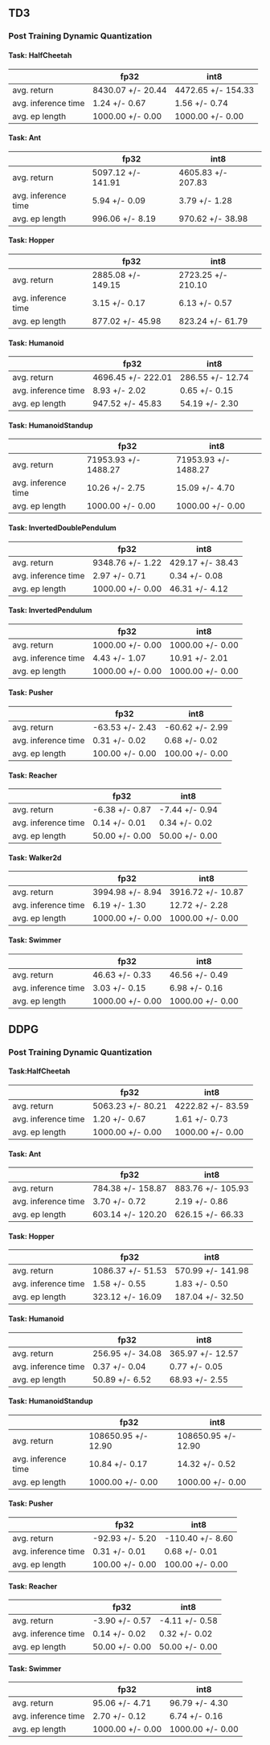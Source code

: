## TD3
### Post Training Dynamic Quantization

#### Task: HalfCheetah

|                     | fp32              | int8               |
|---------------------|-------------------|--------------------|
| avg. return         | 8430.07 +/- 20.44 | 4472.65 +/- 154.33 |
| avg. inference time | 1.24 +/- 0.67     | 1.56 +/- 0.74      |
| avg. ep length      | 1000.00 +/- 0.00  | 1000.00 +/- 0.00   |

#### Task: Ant

|                     | fp32               | int8               |
|---------------------|--------------------|--------------------|
| avg. return         | 5097.12 +/- 141.91 | 4605.83 +/- 207.83 |
| avg. inference time | 5.94 +/- 0.09      | 3.79 +/- 1.28      |
| avg. ep length      | 996.06 +/- 8.19    | 970.62 +/- 38.98   |

#### Task: Hopper

|                     | fp32               | int8               |
|---------------------|--------------------|--------------------|
| avg. return         | 2885.08 +/- 149.15  | 2723.25 +/- 210.10  |
| avg. inference time |  3.15 +/- 0.17     | 6.13 +/- 0.57      |
| avg. ep length      | 877.02 +/- 45.98   | 823.24 +/- 61.79  |

#### Task: Humanoid

|                     | fp32               | int8               |
|---------------------|--------------------|--------------------|
| avg. return         | 4696.45 +/- 222.01  | 286.55 +/- 12.74  |
| avg. inference time |  8.93 +/- 2.02     | 0.65 +/- 0.15      |
| avg. ep length      | 947.52 +/- 45.83   | 54.19 +/- 2.30  |

#### Task: HumanoidStandup

|                     | fp32               | int8               |
|---------------------|--------------------|--------------------|
| avg. return         | 71953.93 +/- 1488.27  | 71953.93 +/- 1488.27  |
| avg. inference time |  10.26 +/- 2.75     | 15.09 +/- 4.70      |
| avg. ep length      | 1000.00 +/- 0.00   | 1000.00 +/- 0.00  |

#### Task: InvertedDoublePendulum

|                     | fp32               | int8               |
|---------------------|--------------------|--------------------|
| avg. return         | 9348.76 +/- 1.22  | 429.17 +/- 38.43  |
| avg. inference time |  2.97 +/- 0.71     | 0.34 +/- 0.08      |
| avg. ep length      | 1000.00 +/- 0.00   | 46.31 +/- 4.12  |

#### Task: InvertedPendulum

|                     | fp32               | int8               |
|---------------------|--------------------|--------------------|
| avg. return         | 1000.00 +/- 0.00  | 1000.00 +/- 0.00  |
| avg. inference time |  4.43 +/- 1.07     | 10.91 +/- 2.01      |
| avg. ep length      | 1000.00 +/- 0.00   | 1000.00 +/- 0.00  |

#### Task: Pusher

|                     | fp32               | int8               |
|---------------------|--------------------|--------------------|
| avg. return         | -63.53 +/- 2.43  | -60.62 +/- 2.99  |
| avg. inference time |  0.31 +/- 0.02     | 0.68 +/- 0.02      |
| avg. ep length      | 100.00 +/- 0.00   | 100.00 +/- 0.00  |

#### Task: Reacher

|                     | fp32               | int8               |
|---------------------|--------------------|--------------------|
| avg. return         | -6.38 +/- 0.87  | -7.44 +/- 0.94  |
| avg. inference time |  0.14 +/- 0.01     | 0.34 +/- 0.02      |
| avg. ep length      | 50.00 +/- 0.00   | 50.00 +/- 0.00  |

#### Task: Walker2d

|                     | fp32               | int8               |
|---------------------|--------------------|--------------------|
| avg. return         | 3994.98 +/- 8.94  | 3916.72 +/- 10.87  |
| avg. inference time |  6.19 +/- 1.30     | 12.72 +/- 2.28      |
| avg. ep length      | 1000.00 +/- 0.00   | 1000.00 +/- 0.00  |

#### Task: Swimmer

|                     | fp32               | int8               |
|---------------------|--------------------|--------------------|
| avg. return         | 46.63 +/- 0.33  | 46.56 +/- 0.49  |
| avg. inference time |  3.03 +/- 0.15     | 6.98 +/- 0.16      |
| avg. ep length      | 1000.00 +/- 0.00   | 1000.00 +/- 0.00  |

## DDPG
### Post Training Dynamic Quantization

#### Task:HalfCheetah

|                     | fp32               | int8               |
|---------------------|--------------------|--------------------|
| avg. return         | 5063.23 +/- 80.21  | 4222.82 +/- 83.59  |
| avg. inference time | 1.20 +/- 0.67      | 1.61 +/- 0.73      |
| avg. ep length      | 1000.00 +/- 0.00   | 1000.00 +/- 0.00  |

#### Task: Ant

|                     | fp32               | int8               |
|---------------------|--------------------|--------------------|
| avg. return         | 784.38 +/- 158.87  | 883.76 +/- 105.93  |
| avg. inference time | 3.70 +/- 0.72      | 2.19 +/- 0.86      |
| avg. ep length      | 603.14 +/- 120.20   | 626.15 +/- 66.33  |

#### Task: Hopper

|                     | fp32               | int8               |
|---------------------|--------------------|--------------------|
| avg. return         | 1086.37 +/- 51.53  | 570.99 +/- 141.98  |
| avg. inference time |  1.58 +/- 0.55     | 1.83 +/- 0.50      |
| avg. ep length      | 323.12 +/- 16.09   | 187.04 +/- 32.50  |

#### Task: Humanoid

|                     | fp32               | int8               |
|---------------------|--------------------|--------------------|
| avg. return         | 256.95 +/- 34.08  | 365.97 +/- 12.57  |
| avg. inference time |  0.37 +/- 0.04     | 0.77 +/- 0.05      |
| avg. ep length      | 50.89 +/- 6.52   | 68.93 +/- 2.55  |

#### Task: HumanoidStandup

|                     | fp32               | int8               |
|---------------------|--------------------|--------------------|
| avg. return         | 108650.95 +/- 12.90  | 108650.95 +/- 12.90  |
| avg. inference time |  10.84 +/- 0.17     | 14.32 +/- 0.52      |
| avg. ep length      | 1000.00 +/- 0.00   | 1000.00 +/- 0.00  |

#### Task: Pusher

|                     | fp32               | int8               |
|---------------------|--------------------|--------------------|
| avg. return         | -92.93 +/- 5.20  | -110.40 +/- 8.60  |
| avg. inference time |  0.31 +/- 0.01     | 0.68 +/- 0.01      |
| avg. ep length      | 100.00 +/- 0.00   | 100.00 +/- 0.00  |

#### Task: Reacher

|                     | fp32               | int8               |
|---------------------|--------------------|--------------------|
| avg. return         | -3.90 +/- 0.57  | -4.11 +/- 0.58  |
| avg. inference time |  0.14 +/- 0.02     | 0.32 +/- 0.02      |
| avg. ep length      | 50.00 +/- 0.00   | 50.00 +/- 0.00  |

#### Task: Swimmer

|                     | fp32               | int8               |
|---------------------|--------------------|--------------------|
| avg. return         | 95.06 +/- 4.71  | 96.79 +/- 4.30  |
| avg. inference time |  2.70 +/- 0.12     | 6.74 +/- 0.16      |
| avg. ep length      | 1000.00 +/- 0.00   | 1000.00 +/- 0.00  |